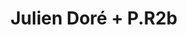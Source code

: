---
layout: post
category: concert
title: Julien Doré + P.R2b
artists: 
- Julien Doré
- P.R2b
place: 
- Accor Arena
country: France
city: Paris
---